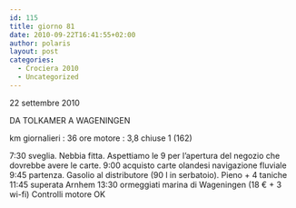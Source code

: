 ```yaml
---
id: 115
title: giorno 81
date: 2010-09-22T16:41:55+02:00
author: polaris
layout: post
categories:
  - Crociera 2010
  - Uncategorized
---
```

22 settembre 2010

DA TOLKAMER A WAGENINGEN

km giornalieri : 36
ore motore : 3,8
chiuse 1 (162)

7:30 sveglia. Nebbia fitta. Aspettiamo le 9 per l’apertura del negozio che dovrebbe avere le carte.
9:00 acquisto carte olandesi navigazione fluviale
9:45 partenza. Gasolio al distributore (90 l in serbatoio). Pieno + 4 taniche
11:45 superata Arnhem
13:30 ormeggiati marina di Wageningen (18 € + 3 wi-fi)
Controlli motore OK
